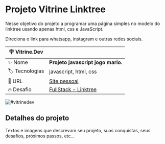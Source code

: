 # Projeto Vitrine Linktree

Nesse objetivo do projeto a programar uma página simples no modelo do linktree usando apenas html, css e JavaScript.

Direciona o link para whatsapp, instagram e outras redes sociais.

| :placard: Vitrine.Dev |     |
| -------------  | --- |
| :sparkles: Nome        | **Projeto javascript jogo mario.**
| :label: Tecnologias | javascript, html, css
| :rocket: URL         | [Site pessoal](https://jonathanmesquita.github.io/linktree/)
| :fire: Desafio     | [FullStack - Linktree](x)

<!-- Inserir imagem com a #vitrinedev ao final do link -->
![#vitrinedev](https://github.com/jonathanmesquita/linktree/blob/main/img/linktree-pagina.PNG)

## Detalhes do projeto

Textos e imagens que descrevam seu projeto, suas conquistas, seus desafios, próximos passos, etc...




